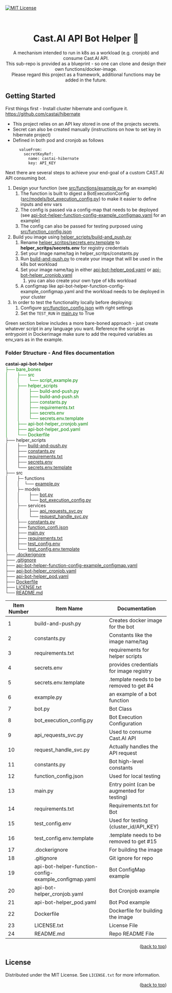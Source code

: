 [![MIT License][license-shield]][license-url]
<a name="readme-top"></a>
<!-- PROJECT LOGO -->
<br />
<div align="center">

<h1 align="center">Cast.AI API Bot Helper 🤖</h1>

  <p align="center">
    A mechanism intended to run in k8s as a workload (e.g. cronjob) and consume Cast.AI API.<br />
    This sub-repo is provided as a blueprint - so one can clone and design their own functions/docker-image. <br />
    Please regard this project as a framework, additional functions may be added in the future.  <br />
  </p>
</div>



<!-- GETTING STARTED -->
## Getting Started

First things first - Install cluster hibernate and configure it. https://github.com/castai/hibernate
- This project relies on an API key stored in one of the projects secrets.
- Secret can also be created manually (instructions on how to set key in hibernate project)
- Defined in both pod and cronjob as follows
```    - name: API_KEY
      valueFrom:
        secretKeyRef:
          name: castai-hibernate
          key: API_KEY
```
Next there are several steps to achieve your end-goal of a custom CAST.AI API consuming bot.
1) Design your function (see [src/functions/example.py](../castai-api-bot-helper/src/functions/example.py) for an example)
   1) The function is built to digest a BotExecutionConfig ([src/models/bot_execution_config.py](../castai-api-bot-helper/src/models/bot_execution_config.py)) to make it easier to define inputs and env vars
   2) The config is passed via a config-map that needs to be deployed (see [api-bot-helper-function-config-example_configmap.yaml](../castai-api-bot-helper/api-bot-helper-function-config-example_configmap.yaml) for an example)
   3) The config can also be passed for testing purposed using [src/function_config.json](../castai-api-bot-helper/src/function_config.json)
2) Build you image using [helper_scripts/build-and_push.py](../castai-api-bot-helper/helper_scripts/build-and-push.py)
   1) Rename [helper_scritps/secrets.env.template](../castai-api-bot-helper/helper_scripts/secrets.env.template) to **helper_scritps/secrets.env** for registry credentials
   2) Set your Image name/tag in helper_scritps/constants.py
   3) Run [build-and-push.py](../castai-api-bot-helper/helper_scripts/build-and-push.py) to create your image that will be used in the k8s bot workload
   4) Set your image name/tag in either [api-bot-helper_pod.yaml](../castai-api-bot-helper/api-bot-helper_pod.yaml) or [api-bot-helper_cronjob.yaml](../castai-api-bot-helper/api-bot-helper_cronjob.yaml)
      1) you can also create your own type of k8s workload
   5) A configmap like api-bot-helper-function-config-example_configmap.yaml and the workload needs to be deployed in your cluster
3) In order to test the functionality locally before deploying:
   1) Configure [src/function_config.json](../castai-api-bot-helper/src/function_config.json) with right settings
   2) Set the `TEST_RUN` in [main.py](../castai-api-bot-helper/src/main.py) to True


Green section below includes a more bare-boned approach - just create whatever script in any language you want.
Reference the script as entrypoint in Dockerimage make sure to add the required variables as env_vars as in the example.


### Folder Structure - And files documentation

**castai-api-bot-helper**\
<span style="color: green;">├── bare_bones \
    │  ├── src \
    │  │  └── script_example.py\
    │  ├── helper_scripts \
    │  │  ├── build-and-push.py\
    │  │  ├── build-and-push.sh\
    │  │  ├── constants.py\
    │  │  ├── requirements.txt\
    │  │  ├── secrets.env\
    │  │  └── secrets.env.template\
    │  ├── api-bot-helper_cronjob.yaml\
    │  ├── api-bot-helper_pod.yaml\
    │  └── Dockerfile</span>\
    ├── helper_scripts  
    │  ├── [build-and-push.py](#build-and-push.py)\
    │  ├── [constants.py](#constants.py)\
    │  ├── [requirements.txt](#requirements.txt)\
    │  ├── [secrets.env](#secrets.env)\
    │  └── [secrets.env.template](#secrets.env.template)\
    ├── src  
    │  ├─ functions  
    │  │ └── [example.py](#example.py)\
    │  ├─ models  
    │  │  ├── [bot.py](#bot.py)\
    │  │  └── [bot_execution_config.py](#bot_execution_config.py)\
    │  ├── services  
    │  │  ├── [api_requests_svc.py](#api_requests_svc.py)\
    │  │  └── [request_handle_svc.py](#request_handle_svc.py)\
    │  ├── [constants.py](#constants.py)\
    │  ├── [function_confi.json](#function_confi.json)\
    │  ├── [main.py](#main.py)\
    │  ├── [requirements.txt](#requirements.tx)\
    │  ├── [test_config.env](#est_config.env)\
    │  └── [test_config.env.template](#test_config.env.template)\
    ├── [.dockerignore](#.dockerignore)\
    ├── [.gitignore](#.gitignore)\
    ├── [api-bot-helper-function-config-example_configmap.yaml](#api-bot-helper-function-config-example_configmap.yaml)\
    ├── [api-bot-helper_cronjob.yaml](#api-bot-helper_cronjob.yaml)\
    ├── [api-bot-helper_pod.yaml](#api-bot-helper_pod.yaml)\
    ├── [Dockerfile](#Dockerfile)\
    ├── [LICENSE.txt](#LICENSE.txt)\
    └── [README.md](#README.md)

| Item Number | Item Name                                                                                                                 | Documentation                              |
|-------------|---------------------------------------------------------------------------------------------------------------------------|--------------------------------------------|
| 1           | <a name="build-and-push.py"></a>build-and-push.py                                                                         | Creates docker image for the bot           |
| 2           | <a name="constants.py"></a>constants.py                                                                                   | Constants like the image name/tag          |
| 3           | <a name="requirements.txt"></a>requirements.txt                                                                           | requirements for helper scripts            |
| 4           | <a name="secrets.env"></a>secrets.env                                                                                     | provides credentials for image registry    |
| 5           | <a name="secrets.env.template"></a>secrets.env.template                                                                   | .template needs to be removed to get #4    |
| 6           | <a name="example.py"></a>example.py                                                                                       | an example of a bot function               |
| 7           | <a name="bot.py"></a>bot.py                                                                                               | Bot Class                                  |
| 8           | <a name="bot_execution_config.py"></a>bot_execution_config.py                                                             | Bot Execution Configuration                |
| 9           | <a name="api_requests_svc.py"></a>api_requests_svc.py                                                                     | Used to consume Cast.AI API                |
| 10          | <a name="request_handle_svc.py"></a>request_handle_svc.py                                                                 | Actually handles the API request           |
| 11          | <a name="constants.py"></a>constants.py                                                                                   | Bot high-level constants                   |
| 12          | <a name="function_config.json"></a>function_config.json                                                                   | Used for local testing                     |
| 13          | <a name="main.py"></a>main.py                                                                                             | Entry point (can be augmented for testing) |
| 14          | <a name="requirements.txt"></a>requirements.txt                                                                           | Requirements.txt for Bot                   |
| 15          | <a name="test_config.env"></a>test_config.env                                                                             | Used for testing (cluster_id/API_KEY)      |
| 16          | <a name="test_config.env.template"></a>test_config.env.template                                                           | .template needs to be removed to get #15   |
| 17          | <a name=".dockerignore"></a>.dockerignore                                                                                 | For building the image                     |
| 18          | <a name=".gitignore"></a>.gitignore                                                                                       | Git ignore for repo                        |
| 19          | <a name="api-bot-helper-function-config-example_configmap.yaml"></a>api-bot-helper-function-config-example_configmap.yaml | Bot ConfigMap example                      |
| 20          | <a name="api-bot-helper_cronjob.yaml"></a>api-bot-helper_cronjob.yaml                                                     | Bot Cronjob example                        |
| 21          | <a name="api-bot-helper_pod.yaml"></a>api-bot-helper_pod.yaml                                                             | Bot Pod example                            |
| 22          | <a name="Dockerfile"></a>Dockerfile                                                                                       | Dockerfile for building the image          |
| 23          | <a name="LICENSE.txt"></a>LICENSE.txt                                                                                     | License File                               |
| 24          | <a name="README.md"></a>README.md                                                                                         | Repo README File                           |

<p align="right">(<a href="#readme-top">back to top</a>)</p>

<!-- LICENSE -->
## License

Distributed under the MIT License. See `LICENSE.txt` for more information.

<p align="right">(<a href="#readme-top">back to top</a>)</p>


<!-- MARKDOWN LINKS & IMAGES -->
<!-- https://www.markdownguide.org/basic-syntax/#reference-style-links -->
[license-shield]: https://img.shields.io/github/license/castai/castai-api-bot-helper.svg?style=for-the-badge
[license-url]: https://github.com/castai/castai-api-bot-helper/blob/main/LICENSE.txt